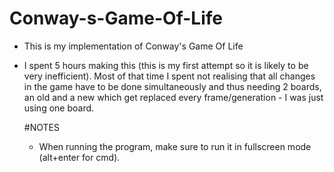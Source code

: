# Conway-s-Game-Of-Life
- This is my implementation of Conway's Game Of Life
- I spent 5 hours making this (this is my first attempt
  so it is likely to be very inefficient). Most of that
  time I spent not realising that all changes in the
  game have to be done simultaneously and thus needing
  2 boards, an old and a new which get replaced every
  frame/generation - I was just using one board.
  
  #NOTES
  
  - When running the program, make sure to run it in 
    fullscreen mode (alt+enter for cmd).
